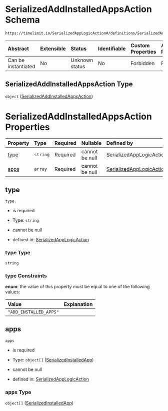 # SerializedAddInstalledAppsAction Schema

```txt
https://timelimit.io/SerializedAppLogicAction#/definitions/SerializedAddInstalledAppsAction
```



| Abstract            | Extensible | Status         | Identifiable | Custom Properties | Additional Properties | Access Restrictions | Defined In                                                                                            |
| :------------------ | :--------- | :------------- | :----------- | :---------------- | :-------------------- | :------------------ | :---------------------------------------------------------------------------------------------------- |
| Can be instantiated | No         | Unknown status | No           | Forbidden         | Forbidden             | none                | [SerializedAppLogicAction.schema.json\*](SerializedAppLogicAction.schema.json "open original schema") |

## SerializedAddInstalledAppsAction Type

`object` ([SerializedAddInstalledAppsAction](serializedapplogicaction-definitions-serializedaddinstalledappsaction.md))

# SerializedAddInstalledAppsAction Properties

| Property      | Type     | Required | Nullable       | Defined by                                                                                                                                                                                                                         |
| :------------ | :------- | :------- | :------------- | :--------------------------------------------------------------------------------------------------------------------------------------------------------------------------------------------------------------------------------- |
| [type](#type) | `string` | Required | cannot be null | [SerializedAppLogicAction](serializedapplogicaction-definitions-serializedaddinstalledappsaction-properties-type.md "https://timelimit.io/SerializedAppLogicAction#/definitions/SerializedAddInstalledAppsAction/properties/type") |
| [apps](#apps) | `array`  | Required | cannot be null | [SerializedAppLogicAction](serializedapplogicaction-definitions-serializedaddinstalledappsaction-properties-apps.md "https://timelimit.io/SerializedAppLogicAction#/definitions/SerializedAddInstalledAppsAction/properties/apps") |

## type



`type`

*   is required

*   Type: `string`

*   cannot be null

*   defined in: [SerializedAppLogicAction](serializedapplogicaction-definitions-serializedaddinstalledappsaction-properties-type.md "https://timelimit.io/SerializedAppLogicAction#/definitions/SerializedAddInstalledAppsAction/properties/type")

### type Type

`string`

### type Constraints

**enum**: the value of this property must be equal to one of the following values:

| Value                  | Explanation |
| :--------------------- | :---------- |
| `"ADD_INSTALLED_APPS"` |             |

## apps



`apps`

*   is required

*   Type: `object[]` ([SerializedInstalledApp](serializedapplogicaction-definitions-serializedinstalledapp.md))

*   cannot be null

*   defined in: [SerializedAppLogicAction](serializedapplogicaction-definitions-serializedaddinstalledappsaction-properties-apps.md "https://timelimit.io/SerializedAppLogicAction#/definitions/SerializedAddInstalledAppsAction/properties/apps")

### apps Type

`object[]` ([SerializedInstalledApp](serializedapplogicaction-definitions-serializedinstalledapp.md))
